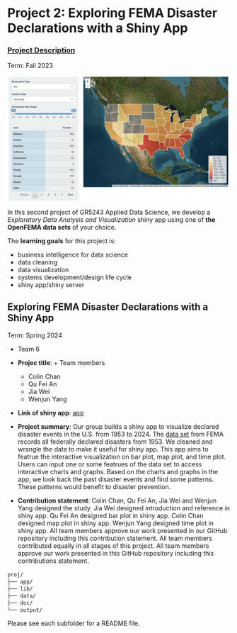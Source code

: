 # Project 2: Exploring FEMA Disaster Declarations with a Shiny App

### [Project Description](doc/project2_desc.md)

Term: Fall 2023

![screenshot](doc/screenshot.png)

In this second project of GR5243 Applied Data Science, we develop a *Exploratory Data Analysis and Visualization* shiny app using one of **the OpenFEMA data sets** of your choice.  

The **learning goals** for this project is:

- business intelligence for data science
- data cleaning
- data visualization
- systems development/design life cycle
- shiny app/shiny server

## Exploring FEMA Disaster Declarations with a Shiny App
Term: Spring 2024

+ Team 6
+ **Projec title**: + Team members
	+ Colin Chan
	+ Qu Fei An
	+ Jia Wei
	+ Wenjun Yang
+ **Link of shiny app**: [app](https://colin1366.shinyapps.io/STAT5243_24Spring_Group6_shiny_app/)

+ **Project summary**: Our group builds a shiny app to visualize declared disaster events in the U.S. from 1953 to 2024. The [data set](https://www.fema.gov/openfema-data-page/disaster-declarations-summaries-v2) from FEMA records all federally declared disasters from 1953. We cleaned and wrangle the data to make it useful for shiny app. This app aims to featrue the interactive visualization on bar plot, map plot, and time plot. Users can input one or some featrues of the data set to access interactive charts and graphs. Based on the charts and graphs in the app, we look back the past disaster events and find some patterns. These patterns would benefit to disaster prevention. 

+ **Contribution statement**: Colin Chan, Qu Fei An, Jia Wei and Wenjun Yang designed the study. Jia Wei designed introduction and reference in shiny app. Qu Fei An designed bar plot in shiny app. Colin Chan designed map plot in shiny app. Wenjun Yang designed time plot in shiny app. All team members approve our work presented in our GitHub repository including this contribution statement. All team members contributed equally in all stages of this project. All team members approve our work presented in this GitHub repository including this contributions statement.


```
proj/
├── app/
├── lib/
├── data/
├── doc/
└── output/
```

Please see each subfolder for a README file.

